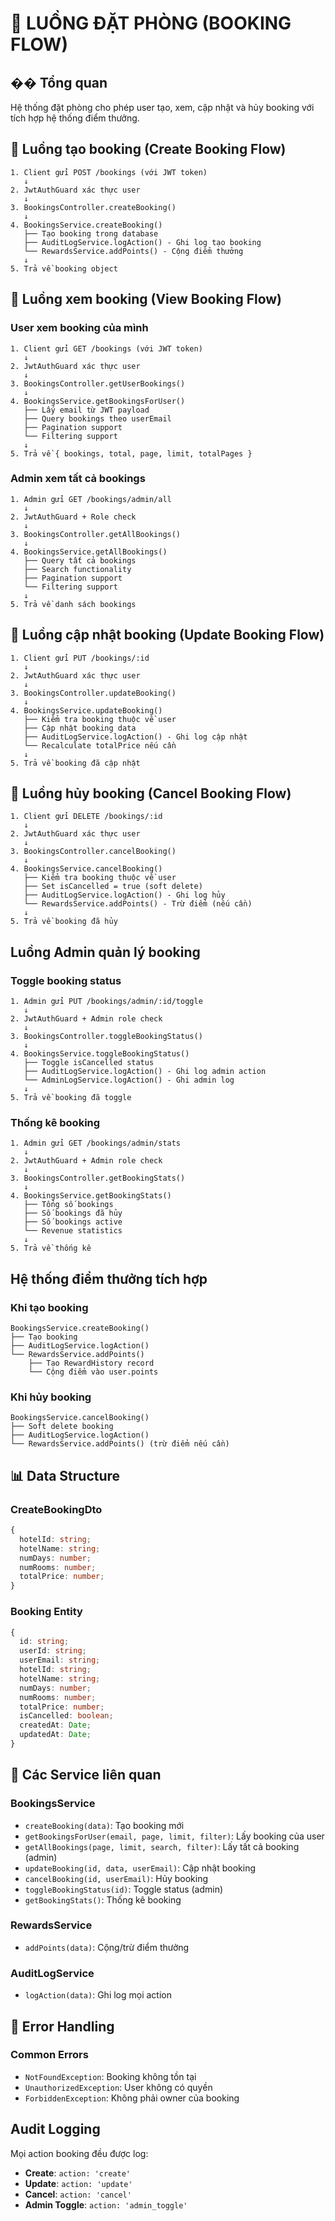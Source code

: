 # 🏨 LUỒNG ĐẶT PHÒNG (BOOKING FLOW)

## �� Tổng quan
Hệ thống đặt phòng cho phép user tạo, xem, cập nhật và hủy booking với tích hợp hệ thống điểm thưởng.

## 🔄 Luồng tạo booking (Create Booking Flow)

```
1. Client gửi POST /bookings (với JWT token)
   ↓
2. JwtAuthGuard xác thực user
   ↓
3. BookingsController.createBooking()
   ↓
4. BookingsService.createBooking()
   ├── Tạo booking trong database
   ├── AuditLogService.logAction() - Ghi log tạo booking
   └── RewardsService.addPoints() - Cộng điểm thưởng
   ↓
5. Trả về booking object
```

## 🔄 Luồng xem booking (View Booking Flow)

### User xem booking của mình
```
1. Client gửi GET /bookings (với JWT token)
   ↓
2. JwtAuthGuard xác thực user
   ↓
3. BookingsController.getUserBookings()
   ↓
4. BookingsService.getBookingsForUser()
   ├── Lấy email từ JWT payload
   ├── Query bookings theo userEmail
   ├── Pagination support
   └── Filtering support
   ↓
5. Trả về { bookings, total, page, limit, totalPages }
```

### Admin xem tất cả bookings
```
1. Admin gửi GET /bookings/admin/all
   ↓
2. JwtAuthGuard + Role check
   ↓
3. BookingsController.getAllBookings()
   ↓
4. BookingsService.getAllBookings()
   ├── Query tất cả bookings
   ├── Search functionality
   ├── Pagination support
   └── Filtering support
   ↓
5. Trả về danh sách bookings
```

## 🔄 Luồng cập nhật booking (Update Booking Flow)

```
1. Client gửi PUT /bookings/:id
   ↓
2. JwtAuthGuard xác thực user
   ↓
3. BookingsController.updateBooking()
   ↓
4. BookingsService.updateBooking()
   ├── Kiểm tra booking thuộc về user
   ├── Cập nhật booking data
   ├── AuditLogService.logAction() - Ghi log cập nhật
   └── Recalculate totalPrice nếu cần
   ↓
5. Trả về booking đã cập nhật
```

## 🔄 Luồng hủy booking (Cancel Booking Flow)

```
1. Client gửi DELETE /bookings/:id
   ↓
2. JwtAuthGuard xác thực user
   ↓
3. BookingsController.cancelBooking()
   ↓
4. BookingsService.cancelBooking()
   ├── Kiểm tra booking thuộc về user
   ├── Set isCancelled = true (soft delete)
   ├── AuditLogService.logAction() - Ghi log hủy
   └── RewardsService.addPoints() - Trừ điểm (nếu cần)
   ↓
5. Trả về booking đã hủy
```

##  Luồng Admin quản lý booking

### Toggle booking status
```
1. Admin gửi PUT /bookings/admin/:id/toggle
   ↓
2. JwtAuthGuard + Admin role check
   ↓
3. BookingsController.toggleBookingStatus()
   ↓
4. BookingsService.toggleBookingStatus()
   ├── Toggle isCancelled status
   ├── AuditLogService.logAction() - Ghi log admin action
   └── AdminLogService.logAction() - Ghi admin log
   ↓
5. Trả về booking đã toggle
```

### Thống kê booking
```
1. Admin gửi GET /bookings/admin/stats
   ↓
2. JwtAuthGuard + Admin role check
   ↓
3. BookingsController.getBookingStats()
   ↓
4. BookingsService.getBookingStats()
   ├── Tổng số bookings
   ├── Số bookings đã hủy
   ├── Số bookings active
   └── Revenue statistics
   ↓
5. Trả về thống kê
```

##  Hệ thống điểm thưởng tích hợp

### Khi tạo booking
```
BookingsService.createBooking()
├── Tạo booking
├── AuditLogService.logAction()
└── RewardsService.addPoints()
    ├── Tạo RewardHistory record
    └── Cộng điểm vào user.points
```

### Khi hủy booking
```
BookingsService.cancelBooking()
├── Soft delete booking
├── AuditLogService.logAction()
└── RewardsService.addPoints() (trừ điểm nếu cần)
```

## 📊 Data Structure

### CreateBookingDto
```typescript
{
  hotelId: string;
  hotelName: string;
  numDays: number;
  numRooms: number;
  totalPrice: number;
}
```

### Booking Entity
```typescript
{
  id: string;
  userId: string;
  userEmail: string;
  hotelId: string;
  hotelName: string;
  numDays: number;
  numRooms: number;
  totalPrice: number;
  isCancelled: boolean;
  createdAt: Date;
  updatedAt: Date;
}
```

## 🔧 Các Service liên quan

### BookingsService
- `createBooking(data)`: Tạo booking mới
- `getBookingsForUser(email, page, limit, filter)`: Lấy booking của user
- `getAllBookings(page, limit, search, filter)`: Lấy tất cả booking (admin)
- `updateBooking(id, data, userEmail)`: Cập nhật booking
- `cancelBooking(id, userEmail)`: Hủy booking
- `toggleBookingStatus(id)`: Toggle status (admin)
- `getBookingStats()`: Thống kê booking

### RewardsService
- `addPoints(data)`: Cộng/trừ điểm thưởng

### AuditLogService
- `logAction(data)`: Ghi log mọi action

## 🚨 Error Handling

### Common Errors
- `NotFoundException`: Booking không tồn tại
- `UnauthorizedException`: User không có quyền
- `ForbiddenException`: Không phải owner của booking

##  Audit Logging

Mọi action booking đều được log:
- **Create**: `action: 'create'`
- **Update**: `action: 'update'`
- **Cancel**: `action: 'cancel'`
- **Admin Toggle**: `action: 'admin_toggle'`
```
